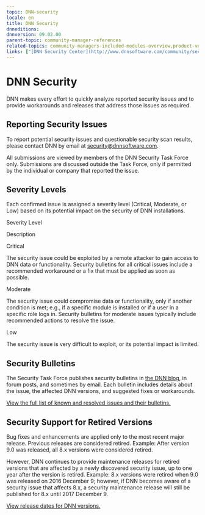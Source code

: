 ```yaml
---
topic: DNN-security
locale: en
title: DNN Security
dnneditions: 
dnnversion: 09.02.00
parent-topic: community-manager-references
related-topics: community-managers-included-modules-overview,product-versions,dnn-overview,control-bar-to-persona-bar,persona-bar-by-role,dnn-license
links: ["[DNN Security Center](http://www.dnnsoftware.com/community/security/security-center)","[DNN blog](http://www.dnnsoftware.com/community-blog)"]
---
```


# DNN Security

DNN makes every effort to quickly analyze reported security issues and to provide workarounds and releases that address those issues as required.

## Reporting Security Issues

To report potential security issues and questionable security scan results, please contact DNN by email at [security@dnnsoftware.com](mailto:security@dnnsoftware.com).

All submissions are viewed by members of the DNN Security Task Force only. Submissions are discussed outside the Task Force, only if permitted by the individual or company that reported the issue.

## Severity Levels

Each confirmed issue is assigned a severity level (Critical, Moderate, or Low) based on its potential impact on the security of DNN installations.

Severity Level

Description

Critical

The security issue could be exploited by a remote attacker to gain access to DNN data or functionality. Security bulletins for all critical issues include a recommended workaround or a fix that must be applied as soon as possible.

Moderate

The security issue could compromise data or functionality, only if another condition is met; e.g., if a specific module is installed or if a user in a specific role logs in. Security bulletins for moderate issues typically include recommended actions to resolve the issue.

Low

The security issue is very difficult to exploit, or its potential impact is limited.

## Security Bulletins

The Security Task Force publishes security bulletins in [the DNN blog](http://www.dnnsoftware.com/community-blog), in forum posts, and sometimes by email. Each bulletin includes details about the issue, the affected DNN versions, and suggested fixes or workarounds.

[View the full list of known and resolved issues and their bulletins.](http://www.dnnsoftware.com/community/security/security-center)

## Security Support for Retired Versions

Bug fixes and enhancements are applied only to the most recent major release. Previous releases are considered retired. Example: After version 9.0 was released, all 8.x versions were considered retired.

However, DNN continues to provide maintenance releases for retired versions that are affected by a newly discovered security issue, up to one year after the version is retired. Example: 8.x versions were retired when 9.0 was released on 2016 December 9; however, if DNN becomes aware of a security issue that affects 8.x, a security maintenance release will still be published for 8.x until 2017 December 9.

[View release dates for DNN versions.](product-versions)